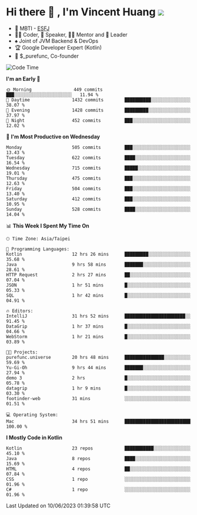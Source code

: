 # Hi there 👋 , I'm Vincent Huang ![](https://komarev.com/ghpvc/?username=Jian-Min-Huang)
- 👀 MBTI - [ESFJ](https://www.16personalities.com/esfj-personality)
- 👨‍💻 Coder, 🎤 Speaker, 👨‍🏫 Mentor and 🚀 Leader
- ♠️ Joint of JVM Backend & DevOps
- 🏆 Google Developer Expert (Kotlin)
- 💼 $_purefunc, Co-founder

<!--START_SECTION:waka-->
![Code Time](http://img.shields.io/badge/Code%20Time-2%2C144%20hrs%2046%20mins-blue)

**I'm an Early 🐤** 

```text
🌞 Morning                449 commits         ███░░░░░░░░░░░░░░░░░░░░░░   11.94 % 
🌆 Daytime                1432 commits        ██████████░░░░░░░░░░░░░░░   38.07 % 
🌃 Evening                1428 commits        █████████░░░░░░░░░░░░░░░░   37.97 % 
🌙 Night                  452 commits         ███░░░░░░░░░░░░░░░░░░░░░░   12.02 % 
```
📅 **I'm Most Productive on Wednesday** 

```text
Monday                   505 commits         ███░░░░░░░░░░░░░░░░░░░░░░   13.43 % 
Tuesday                  622 commits         ████░░░░░░░░░░░░░░░░░░░░░   16.54 % 
Wednesday                715 commits         █████░░░░░░░░░░░░░░░░░░░░   19.01 % 
Thursday                 475 commits         ███░░░░░░░░░░░░░░░░░░░░░░   12.63 % 
Friday                   504 commits         ███░░░░░░░░░░░░░░░░░░░░░░   13.40 % 
Saturday                 412 commits         ███░░░░░░░░░░░░░░░░░░░░░░   10.95 % 
Sunday                   528 commits         ████░░░░░░░░░░░░░░░░░░░░░   14.04 % 
```


📊 **This Week I Spent My Time On** 

```text
🕑︎ Time Zone: Asia/Taipei

💬 Programming Languages: 
Kotlin                   12 hrs 26 mins      █████████░░░░░░░░░░░░░░░░   35.68 % 
Java                     9 hrs 58 mins       ███████░░░░░░░░░░░░░░░░░░   28.61 % 
HTTP Request             2 hrs 27 mins       ██░░░░░░░░░░░░░░░░░░░░░░░   07.04 % 
JSON                     1 hr 51 mins        █░░░░░░░░░░░░░░░░░░░░░░░░   05.33 % 
SQL                      1 hr 42 mins        █░░░░░░░░░░░░░░░░░░░░░░░░   04.91 % 

🔥 Editors: 
IntelliJ                 31 hrs 52 mins      ███████████████████████░░   91.45 % 
DataGrip                 1 hr 37 mins        █░░░░░░░░░░░░░░░░░░░░░░░░   04.66 % 
WebStorm                 1 hr 21 mins        █░░░░░░░░░░░░░░░░░░░░░░░░   03.89 % 

🐱‍💻 Projects: 
purefunc.universe        20 hrs 48 mins      ███████████████░░░░░░░░░░   59.69 % 
Yu-Gi-Oh                 9 hrs 44 mins       ███████░░░░░░░░░░░░░░░░░░   27.94 % 
demo 3                   2 hrs               █░░░░░░░░░░░░░░░░░░░░░░░░   05.78 % 
datagrip                 1 hr 9 mins         █░░░░░░░░░░░░░░░░░░░░░░░░   03.30 % 
footinder-web            31 mins             ░░░░░░░░░░░░░░░░░░░░░░░░░   01.51 % 

💻 Operating System: 
Mac                      34 hrs 51 mins      █████████████████████████   100.00 % 
```

**I Mostly Code in Kotlin** 

```text
Kotlin                   23 repos            ███████████░░░░░░░░░░░░░░   45.10 % 
Java                     8 repos             ████░░░░░░░░░░░░░░░░░░░░░   15.69 % 
HTML                     4 repos             ██░░░░░░░░░░░░░░░░░░░░░░░   07.84 % 
CSS                      1 repo              ░░░░░░░░░░░░░░░░░░░░░░░░░   01.96 % 
C#                       1 repo              ░░░░░░░░░░░░░░░░░░░░░░░░░   01.96 % 
```




 Last Updated on 10/06/2023 01:39:58 UTC
<!--END_SECTION:waka-->
